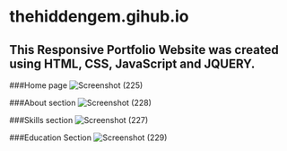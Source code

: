 # thehiddengem.gihub.io
## This Responsive Portfolio Website was created using HTML, CSS, JavaScript and JQUERY.
###Home page
![Screenshot (225)](https://user-images.githubusercontent.com/86574646/173870557-6d303c0f-e96f-46a6-b0c6-12c0600a6300.png)

###About section
![Screenshot (228)](https://user-images.githubusercontent.com/86574646/173870599-ccefc624-c203-47bd-8ddd-bfc39f3f84f0.png)

###Skills section
![Screenshot (227)](https://user-images.githubusercontent.com/86574646/173870616-fc18e6fb-644c-4659-a947-78cd92c9d1e5.png)

###Education Section
![Screenshot (229)](https://user-images.githubusercontent.com/86574646/173870633-1e30ac19-9084-4cdd-a988-7d2d29a7d1bf.png)
